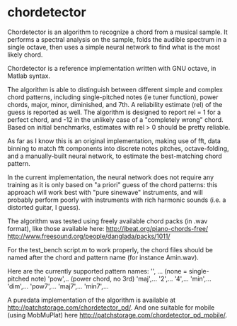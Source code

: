 # chordetector
Chordetector is an algorithm to recognize a chord from a musical sample. It performs a spectral analysis on the sample, folds the audible spectrum in a single octave, then uses a simple neural network to find what is the most likely chord.

Chordetector is a reference implementation written with GNU octave, in Matlab syntax. 

The algorithm is able to distinguish between different simple and complex chord patterns, including single-pitched notes (ie tuner function), power chords, major, minor, diminished, and 7th. A reliability estimate (rel) of the guess is reported as well. The algorithm is designed to report rel = 1 for a perfect chord, and -12 in the unlikely case of a "completely wrong" chord. Based on initial benchmarks, estimates with rel > 0 should be pretty reliable.

As far as I know this is an original implementation, making use of fft, data binning to match fft components into discrete notes pitches, octave-folding, and a manually-built neural network, to estimate the best-matching chord pattern.

In the current implementation, the neural network does not require any training as it is only based on "a priori" guess of the chord patterns: this approach will work best with "pure sinewave" instruments, and will probably perform poorly with instruments with rich harmonic sounds (i.e. a distorted guitar, I guess).

The algorithm was tested using freely available chord packs (in .wav format), like those available here:
http://ibeat.org/piano-chords-free/
http://www.freesound.org/people/danglada/packs/1011/

For the test_bench script.m to work properly, the chord files should be named after the chord and pattern name (for instance Amin.wav).

Here are the currently supported pattern names:
'', ... (none = single-pitched note)
'pow',.. (power chord, no 3rd)
'maj',... 
'2',...
'4',...
'min',...
'dim',...
'pow7',...
'maj7',...
'min7',...

A puredata implementation of the algorithm is available at http://patchstorage.com/chordetector_pd/.
And one suitable for mobile (using MobMuPlat) here http://patchstorage.com/chordetector_pd_mobile/.
